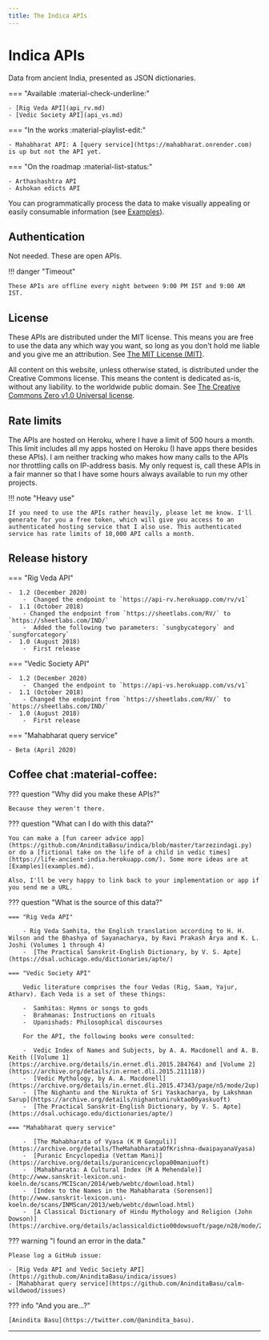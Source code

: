 ```yaml
---
title: The Indica APIs
---
```


# Indica APIs

Data from ancient India, presented as JSON dictionaries.

=== "Available :material-check-underline:"

    - [Rig Veda API](api_rv.md)
	- [Vedic Society API](api_vs.md)

=== "In the works :material-playlist-edit:"

    - Mahabharat API: A [query service](https://mahabharat.onrender.com) is up but not the API yet.

=== "On the roadmap :material-list-status:"

    - Arthashashtra API
	- Ashokan edicts API

You can programmatically process the data to make visually appealing or easily consumable information (see [Examples](examples.md)).

## Authentication

Not needed. These are open APIs.

!!! danger "Timeout"

    These APIs are offline every night between 9:00 PM IST and 9:00 AM IST.

## License

These APIs are distributed under the MIT license. This means you are free to use the data any which way you want, so long as you don't hold me liable and you give me an attribution. See [The MIT License (MIT)](https://opensource.org/licenses/MIT).

All content on this website, unless otherwise stated, is distributed under the Creative Commons license. This means the content is dedicated as-is, without any liability. to the worldwide public domain. See [The Creative Commons Zero v1.0 Universal license](https://wiki.creativecommons.org/wiki/CC0_FAQ).

## Rate limits

The APIs are hosted on Heroku, where I have a limit of 500 hours a month. This limit includes all my apps hosted on Heroku (I have apps there besides these APIs). I am neither tracking who makes how many calls to the APIs nor throttling calls on IP-address basis. My only request is, call these APIs in a fair manner so that I have some hours always available to run my other projects.

!!! note "Heavy use"

    If you need to use the APIs rather heavily, please let me know. I'll generate for you a free token, which will give you access to an authenticated hosting service that I also use. This authenticated service has rate limits of 10,000 API calls a month.

## Release history

=== "Rig Veda API"

    -  1.2 (December 2020)
	    -  Changed the endpoint to `https://api-rv.herokuapp.com/rv/v1`
	-  1.1 (October 2018)
	    - Changed the endpoint from `https://sheetlabs.com/RV/` to `https://sheetlabs.com/IND/`
		-  Added the following two parameters: `sungbycategory` and `sungforcategory`
	-  1.0 (August 2018)
	    -  First release

=== "Vedic Society API"

    -  1.2 (December 2020)
	    -  Changed the endpoint to `https://api-vs.herokuapp.com/vs/v1`
	-  1.1 (October 2018)
	    - Changed the endpoint from `https://sheetlabs.com/RV/` to `https://sheetlabs.com/IND/`
	-  1.0 (August 2018)
	    -  First release

=== "Mahabharat query service"

    - Beta (April 2020)

## Coffee chat :material-coffee:

??? question "Why did you make these APIs?"

    Because they weren't there.

??? question "What can I do with this data?"

    You can make a [fun career advice app](https://github.com/AninditaBasu/indica/blob/master/tarzezindagi.py) or do a [fictional take on the life of a child in vedic times](https://life-ancient-india.herokuapp.com/). Some more ideas are at [Examples](examples.md).

    Also, I'll be very happy to link back to your implementation or app if you send me a URL.

??? question "What is the source of this data?"

    === "Rig Veda API"

        - Rig Veda Samhita, the English translation according to H. H. Wilson and the Bhashya of Sayanacharya, by Ravi Prakash Arya and K. L. Joshi (Volumes 1 through 4)
		-  [The Practical Sanskrit-English Dictionary, by V. S. Apte](https://dsal.uchicago.edu/dictionaries/apte/)

    === "Vedic Society API"
	
	    Vedic literature comprises the four Vedas (Rig, Saam, Yajur, Atharv). Each Veda is a set of these things:

	    -  Samhitas: Hymns or songs to gods
	    -  Brahmanas: Instructions on rituals
	    -  Upanishads: Philosophical discourses
	
	    For the API, the following books were consulted:
	
	    -  Vedic Index of Names and Subjects, by A. A. Macdonell and A. B. Keith ([Volume 1](https://archive.org/details/in.ernet.dli.2015.284764) and [Volume 2](https://archive.org/details/in.ernet.dli.2015.211118))
	    -  [Vedic Mythology, by A. A. Macdonell](https://archive.org/details/in.ernet.dli.2015.47343/page/n5/mode/2up)
	    -  [The Nighantu and the Nirukta of Sri Yaskacharya, by Lakshman Sarup](https://archive.org/details/nighantuniruktao00yaskuoft)
	    -  [The Practical Sanskrit-English Dictionary, by V. S. Apte](https://dsal.uchicago.edu/dictionaries/apte/)

    === "Mahabharat query service"
	
	    -  [The Mahabharata of Vyasa (K M Ganguli)](https://archive.org/details/TheMahabharataOfKrishna-dwaipayanaVyasa)
	    -  [Puranic Encyclopedia (Vettam Mani)](https://archive.org/details/puranicencyclopa00maniuoft)
	    -  [Mahabharata: A Cultural Index (M A Mehendale)](http://www.sanskrit-lexicon.uni-koeln.de/scans/MCIScan/2014/web/webtc/download.html)
	    -  [Index to the Names in the Mahabharata (Sorensen)](http://www.sanskrit-lexicon.uni-koeln.de/scans/INMScan/2013/web/webtc/download.html)
	    -  [A Classical Dictionary of Hindu Mythology and Religion (John Dowson)](https://archive.org/details/aclassicaldictio00dowsuoft/page/n28/mode/2up)
		
??? warning "I found an error in the data."

    Please log a GitHub issue:
	
    - [Rig Veda API and Vedic Society API](https://github.com/AninditaBasu/indica/issues)
	- [Mahabharat query service](https://github.com/AninditaBasu/calm-wildwood/issues)

??? info "And you are...?"

    [Anindita Basu](https://twitter.com/@anindita_basu).

<hr/>

<a href="https://whimsy.myinstamojo.com/product/480613/coffee-ddbc0/" data-store-name="whimsy" data-domain="https://whimsy.myinstamojo.com" data-id="480613" rel="im-new-checkout" data-text="Like this API? Buy me a coffee." data-css-style="background:#1273de; color:#ffffff; width:300px; border-radius:30px" data-layout="vertical"></a>
<script src="https://manage.instamojo.com/assets/js/pay_button/button.min.js"></script>